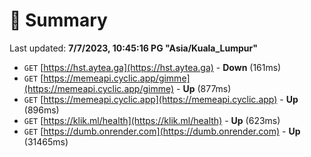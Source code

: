 # 📖 Summary
Last updated: **7/7/2023, 10:45:16 PG "Asia/Kuala_Lumpur"**

- `GET` [https://hst.aytea.ga](https://hst.aytea.ga) - **Down** (161ms)
- `GET` [https://memeapi.cyclic.app/gimme](https://memeapi.cyclic.app/gimme) - **Up** (877ms)
- `GET` [https://memeapi.cyclic.app](https://memeapi.cyclic.app) - **Up** (896ms)
- `GET` [https://klik.ml/health](https://klik.ml/health) - **Up** (623ms)
- `GET` [https://dumb.onrender.com](https://dumb.onrender.com) - **Up** (31465ms)
